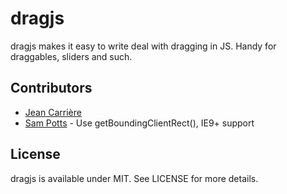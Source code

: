 # dragjs

dragjs makes it easy to write deal with dragging in JS. Handy for draggables, sliders and such.

## Contributors

* [Jean Carrière](https://github.com/JeanCarriere)
* [Sam Potts](https://github.com/SamPotts) - Use getBoundingClientRect(), IE9+ support

## License

dragjs is available under MIT. See LICENSE for more details.

